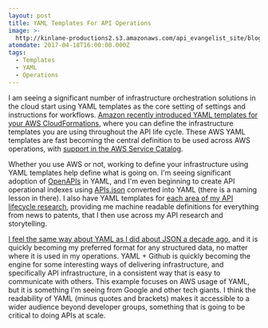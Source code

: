 ```yaml
---
layout: post
title: YAML Templates For API Operations
image: >-
  http://kinlane-productions2.s3.amazonaws.com/api_evangelist_site/blog/screen_shot_2017_04_16_at_5.38.15_pm.png
atomdate: 2017-04-18T16:00:00.000Z
tags:
  - Templates
  - YAML
  - Operations
---
```

I am seeing a significant number of infrastructure orchestration solutions in the cloud start using YAML templates as the core setting of settings and instructions for workflows. [Amazon recently introduced YAML templates for your AWS CloudFormations](https://aws.amazon.com/about-aws/whats-new/2016/09/aws-cloudformation-introduces-yaml-template-support-and-cross-stack-references/), where you can define the infrastructure templates you are using throughout the API life cycle. These AWS YAML templates are fast becoming the central definition to be used across AWS operations, with [support in the AWS Service Catalog](https://aws.amazon.com/about-aws/whats-new/2017/02/aws-service-catalog-introduces-support-for-yaml-formatted-aws-cloudformation-templates/).

Whether you use AWS or not, working to define your infrastructure using YAML templates help define what is going on. I'm seeing significant adoption of [OpenAPIs](https://www.openapis.org/) in YAML, and I'm even beginning to create API operational indexes using [APIs.json](http://apisjson.org) converted into YAML (there is a naming lesson in there). I also have YAML templates for [each area of my API lifecycle research](http://apievangelist.com), providing me machine readable definitions for everything from news to patents, that I then use across my API research and storytelling.

[I feel the same way about YAML as I did about JSON a decade ago](http://apievangelist.com/2016/09/20/i-am-feeling-the-same-about-yaml-as-i-did-with-json-a-decade-ago/), and it is quickly becoming my preferred format for any structured data, no matter where it is used in my operations. YAML + Github is quickly becoming the engine for some interesting ways of delivering infrastructure, and specifically API infrastructure, in a consistent way that is easy to communicate with others. This example focuses on AWS usage of YAML, but it is something I'm seeing from Google and other tech giants. I think the readability of YAML (minus quotes and brackets) makes it accessible to a wider audience beyond developer groups, something that is going to be critical to doing APIs at scale.